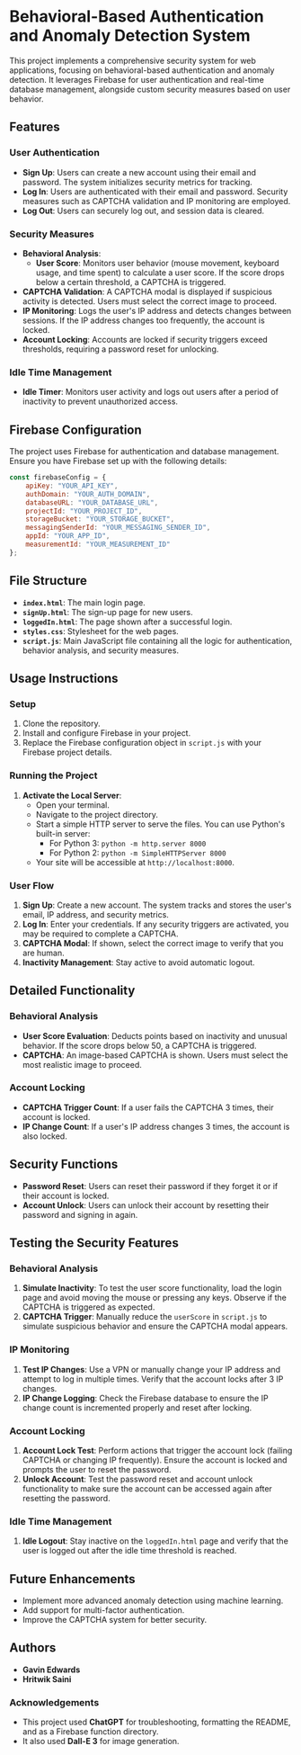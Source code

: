 # Behavioral-Based Authentication and Anomaly Detection System

This project implements a comprehensive security system for web applications, focusing on behavioral-based authentication and anomaly detection. It leverages Firebase for user authentication and real-time database management, alongside custom security measures based on user behavior.

## Features

### User Authentication
- **Sign Up**: Users can create a new account using their email and password. The system initializes security metrics for tracking.
- **Log In**: Users are authenticated with their email and password. Security measures such as CAPTCHA validation and IP monitoring are employed.
- **Log Out**: Users can securely log out, and session data is cleared.

### Security Measures
- **Behavioral Analysis**: 
  - **User Score**: Monitors user behavior (mouse movement, keyboard usage, and time spent) to calculate a user score. If the score drops below a certain threshold, a CAPTCHA is triggered.
- **CAPTCHA Validation**: A CAPTCHA modal is displayed if suspicious activity is detected. Users must select the correct image to proceed.
- **IP Monitoring**: Logs the user's IP address and detects changes between sessions. If the IP address changes too frequently, the account is locked.
- **Account Locking**: Accounts are locked if security triggers exceed thresholds, requiring a password reset for unlocking.

### Idle Time Management
- **Idle Timer**: Monitors user activity and logs out users after a period of inactivity to prevent unauthorized access.

## Firebase Configuration
The project uses Firebase for authentication and database management. Ensure you have Firebase set up with the following details:
```javascript
const firebaseConfig = {
    apiKey: "YOUR_API_KEY",
    authDomain: "YOUR_AUTH_DOMAIN",
    databaseURL: "YOUR_DATABASE_URL",
    projectId: "YOUR_PROJECT_ID",
    storageBucket: "YOUR_STORAGE_BUCKET",
    messagingSenderId: "YOUR_MESSAGING_SENDER_ID",
    appId: "YOUR_APP_ID",
    measurementId: "YOUR_MEASUREMENT_ID"
};
```

## File Structure
- **`index.html`**: The main login page.
- **`signUp.html`**: The sign-up page for new users.
- **`loggedIn.html`**: The page shown after a successful login.
- **`styles.css`**: Stylesheet for the web pages.
- **`script.js`**: Main JavaScript file containing all the logic for authentication, behavior analysis, and security measures.

## Usage Instructions

### Setup
1. Clone the repository.
2. Install and configure Firebase in your project.
3. Replace the Firebase configuration object in `script.js` with your Firebase project details.

### Running the Project
1. **Activate the Local Server**:
   - Open your terminal.
   - Navigate to the project directory.
   - Start a simple HTTP server to serve the files. You can use Python's built-in server:
     - For Python 3: `python -m http.server 8000`
     - For Python 2: `python -m SimpleHTTPServer 8000`
   - Your site will be accessible at `http://localhost:8000`.

### User Flow
1. **Sign Up**: Create a new account. The system tracks and stores the user's email, IP address, and security metrics.
2. **Log In**: Enter your credentials. If any security triggers are activated, you may be required to complete a CAPTCHA.
3. **CAPTCHA Modal**: If shown, select the correct image to verify that you are human.
4. **Inactivity Management**: Stay active to avoid automatic logout.

## Detailed Functionality

### Behavioral Analysis
- **User Score Evaluation**: Deducts points based on inactivity and unusual behavior. If the score drops below 50, a CAPTCHA is triggered.
- **CAPTCHA**: An image-based CAPTCHA is shown. Users must select the most realistic image to proceed.

### Account Locking
- **CAPTCHA Trigger Count**: If a user fails the CAPTCHA 3 times, their account is locked.
- **IP Change Count**: If a user's IP address changes 3 times, the account is also locked.

## Security Functions
- **Password Reset**: Users can reset their password if they forget it or if their account is locked.
- **Account Unlock**: Users can unlock their account by resetting their password and signing in again.

## Testing the Security Features

### Behavioral Analysis
1. **Simulate Inactivity**: To test the user score functionality, load the login page and avoid moving the mouse or pressing any keys. Observe if the CAPTCHA is triggered as expected.
2. **CAPTCHA Trigger**: Manually reduce the `userScore` in `script.js` to simulate suspicious behavior and ensure the CAPTCHA modal appears.

### IP Monitoring
1. **Test IP Changes**: Use a VPN or manually change your IP address and attempt to log in multiple times. Verify that the account locks after 3 IP changes.
2. **IP Change Logging**: Check the Firebase database to ensure the IP change count is incremented properly and reset after locking.

### Account Locking
1. **Account Lock Test**: Perform actions that trigger the account lock (failing CAPTCHA or changing IP frequently). Ensure the account is locked and prompts the user to reset the password.
2. **Unlock Account**: Test the password reset and account unlock functionality to make sure the account can be accessed again after resetting the password.

### Idle Time Management
1. **Idle Logout**: Stay inactive on the `loggedIn.html` page and verify that the user is logged out after the idle time threshold is reached.

## Future Enhancements
- Implement more advanced anomaly detection using machine learning.
- Add support for multi-factor authentication.
- Improve the CAPTCHA system for better security.

## Authors
- **Gavin Edwards**
- **Hritwik Saini**

### Acknowledgements
- This project used **ChatGPT** for troubleshooting, formatting the README, and as a Firebase function directory.
- It also used **Dall-E 3** for image generation.
